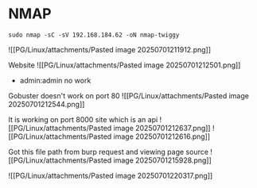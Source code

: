 # NMAP

```
sudo nmap -sC -sV 192.168.184.62 -oN nmap-twiggy
```

![[PG/Linux/attachments/Pasted image 20250701211912.png]]

Website 
![[PG/Linux/attachments/Pasted image 20250701212501.png]]
- admin:admin no work 


Gobuster doesn't work on port 80 
![[PG/Linux/attachments/Pasted image 20250701212544.png]]

It is working on port 8000 site which is an api 
![[PG/Linux/attachments/Pasted image 20250701212637.png]]
![[PG/Linux/attachments/Pasted image 20250701212616.png]]

Got this file path from burp request and viewing page source
![[PG/Linux/attachments/Pasted image 20250701215928.png]]

![[PG/Linux/attachments/Pasted image 20250701220317.png]]
